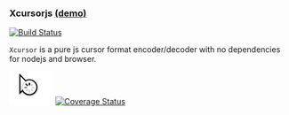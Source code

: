 ### Xcursorjs [(demo)](http://www.linuxenko.pro/xcursor/)

[![Build Status](https://travis-ci.org/linuxenko/xcursor.svg?branch=master)](https://travis-ci.org/linuxenko/xcursor)

`Xcursor` is a pure js cursor format encoder/decoder with no dependencies for nodejs and browser.

[![screenshot](https://raw.githubusercontent.com/linuxenko/xcursor/master/examples/473216-23-11-2016-rec.gif)](http://www.linuxenko.pro/xcursor/) [![Coverage Status](https://coveralls.io/repos/github/linuxenko/xcursor/badge.svg?branch=master)](https://coveralls.io/github/linuxenko/xcursor?branch=master)


